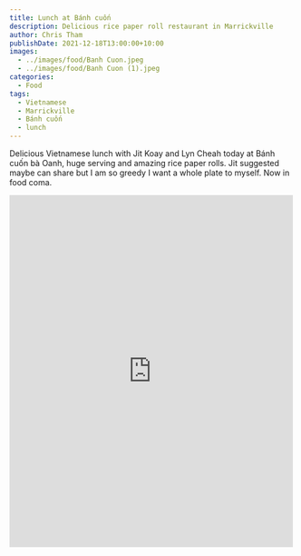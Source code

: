 ```yaml
---
title: Lunch at Bánh cuốn
description: Delicious rice paper roll restaurant in Marrickville
author: Chris Tham
publishDate: 2021-12-18T13:00:00+10:00
images:
  - ../images/food/Banh Cuon.jpeg
  - ../images/food/Banh Cuon (1).jpeg
categories:
  - Food
tags:
  - Vietnamese
  - Marrickville
  - Bánh cuốn
  - lunch
---
```

Delicious Vietnamese lunch with Jit Koay and Lyn Cheah today at Bánh cuốn bà Oanh, huge serving and amazing rice paper rolls. Jit suggested maybe can share but I am so greedy I want a whole plate to myself. Now in food coma.

<iframe src="https://www.facebook.com/plugins/post.php?href=https%3A%2F%2Fwww.facebook.com%2Fchris1.tham%2Fposts%2Fpfbid02LTBDt5Pu3DKfyDC3rRTq2UPEmENFxT6Bx2i6RukMjWDV182MLiSZ4sVc9DVKQQnEl&show_text=true&width=500" width="500" height="620" style="border:none;overflow:hidden" scrolling="no" frameborder="0" allowfullscreen="true" allow="autoplay; clipboard-write; encrypted-media; picture-in-picture; web-share"></iframe>
